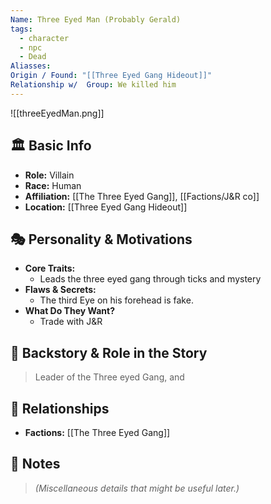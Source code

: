 ```yaml
---
Name: Three Eyed Man (Probably Gerald)
tags:
  - character
  - npc
  - Dead
Aliasses: 
Origin / Found: "[[Three Eyed Gang Hideout]]"
Relationship w/  Group: We killed him
---
```

![[threeEyedMan.png]]

## 🏛️ Basic Info
- **Role:** Villain
- **Race:**  Human
- **Affiliation:** [[The Three Eyed Gang]], [[Factions/J&R co]]  
- **Location:** [[Three Eyed Gang Hideout]]  

## 🎭 Personality & Motivations
- **Core Traits:**  
	- Leads the three eyed gang through ticks and mystery
- **Flaws & Secrets:**  
	- The third Eye on his forehead is fake.
- **What Do They Want?**  
	- Trade with J&R

## 📖 Backstory & Role in the Story
> Leader of the Three eyed Gang, and 

## 🔗 Relationships
- **Factions:** [[The Three Eyed Gang]]
## 📝 Notes
> *(Miscellaneous details that might be useful later.)*  
